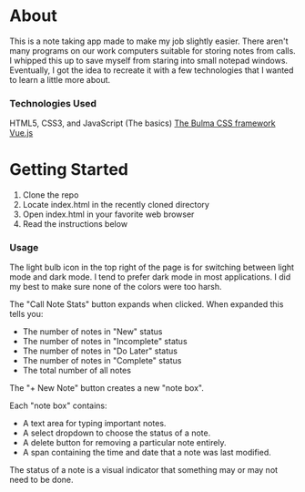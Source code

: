 # About
This is a note taking app made to make my job slightly easier.  There aren't many programs on our work computers suitable for storing notes from calls. I whipped this up to save myself from staring into small notepad windows.  Eventually, I got the idea to recreate it with a few technologies that I wanted to learn a little more about.
### Technologies Used
HTML5, CSS3, and JavaScript (The basics)
[The Bulma CSS framework](https://bulma.io/)
[Vue.js](https://vuejs.org/)


# Getting Started
1. Clone the repo
2. Locate index.html in the recently cloned directory
3. Open index.html in your favorite web browser
4. Read the instructions below
### Usage
The light bulb icon in the top right of the page is for switching between light mode and dark mode. I tend to prefer dark mode in most applications. I did my best to make sure none of the colors were too harsh.

The "Call Note Stats" button expands when clicked. When expanded this tells you:
* The number of notes in "New" status
* The number of notes in "Incomplete" status
* The number of notes in "Do Later" status
* The number of notes in "Complete" status
* The total number of all notes

The "+ New Note" button creates a new "note box".

Each "note box" contains:
* A text area for typing important notes.
* A select dropdown to choose the status of a note.
* A delete button for removing a particular note entirely.
* A span containing the time and date that a note was last modified.

The status of a note is a visual indicator that something may or may not need to be done.
